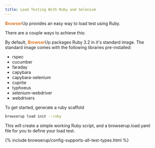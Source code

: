 ```yaml
---
title: Load Testing With Ruby and Selenium
---
```


<span style="font-weight: bold; color: #de792b;">Browser</span><span style="font-weight: bold; color: #6e6e6e;">Up</span> provides an easy way to load test using Ruby.

There are a couple ways to achieve this:

By default, <span style="font-weight: bold; color: #de792b;">Browser</span><span style="font-weight: bold; color: #6e6e6e;">Up</span> packages Ruby 3.2 in it's standard image.
The standard image comes with the following libraries pre-installed:

* rspec
* cucumber
* faraday
* capybara
* capybara-selenium
* cuprite
* typhoeus
* selenium-webdriver
* webdrivers

To get started, generate a ruby scaffold

```bash
browserup load init --ruby
```

This will create a simple working Ruby script, and a browserup.load.yaml file for you to define your
load test.

{% include browserup/config-supports-all-test-types.html %}





